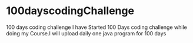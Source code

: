 # 100dayscodingChallenge
 100 days coding challenge 
I have Started 100 Days coding challenge while doing my Course.I will upload daily one java program for 100 days
